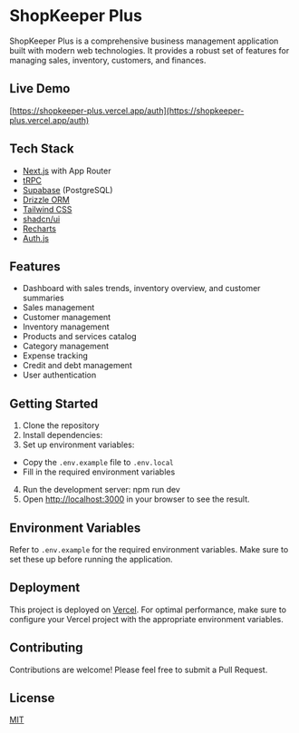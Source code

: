 # ShopKeeper Plus

ShopKeeper Plus is a comprehensive business management application built with modern web technologies. It provides a robust set of features for managing sales, inventory, customers, and finances.

## Live Demo

[https://shopkeeper-plus.vercel.app/auth](https://shopkeeper-plus.vercel.app/auth)

## Tech Stack

-  [Next.js](https://nextjs.org/) with App Router
-  [tRPC](https://trpc.io/)
-  [Supabase](https://supabase.com/) (PostgreSQL)
-  [Drizzle ORM](https://orm.drizzle.team/)
-  [Tailwind CSS](https://tailwindcss.com/)
-  [shadcn/ui](https://ui.shadcn.com/)
-  [Recharts](https://recharts.org/)
-  [Auth.js](https://authjs.dev/)

## Features

-  Dashboard with sales trends, inventory overview, and customer summaries
-  Sales management
-  Customer management
-  Inventory management
-  Products and services catalog
-  Category management
-  Expense tracking
-  Credit and debt management
-  User authentication

## Getting Started

1. Clone the repository
2. Install dependencies:
3. Set up environment variables:

-  Copy the `.env.example` file to `.env.local`
-  Fill in the required environment variables

4. Run the development server: npm run dev
5. Open [http://localhost:3000](http://localhost:3000) in your browser to see the result.

## Environment Variables

Refer to `.env.example` for the required environment variables. Make sure to set these up before running the application.

## Deployment

This project is deployed on [Vercel](https://vercel.com/). For optimal performance, make sure to configure your Vercel project with the appropriate environment variables.

## Contributing

Contributions are welcome! Please feel free to submit a Pull Request.

## License

[MIT](https://choosealicense.com/licenses/mit/)
